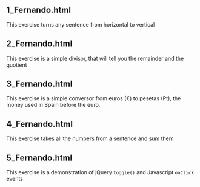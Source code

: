 ## 1_Fernando.html

This exercise turns any sentence from horizontal to vertical

## 2_Fernando.html

This exercise is a simple divisor, that will tell you the remainder and the quotient

## 3_Fernando.html

This exercise is a simple conversor from euros (€) to pesetas (₧), the money used in Spain before the euro.

## 4_Fernando.html

This exercise takes all the numbers from a sentence and sum them

## 5_Fernando.html

This exercise is a demonstration of jQuery ``toggle()`` and Javascript ``onClick`` events